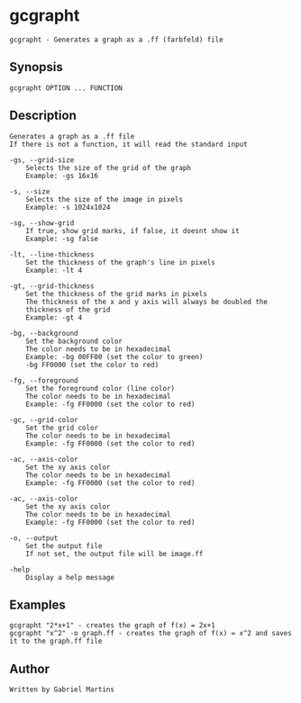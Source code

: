 # gcgrapht
	gcgrapht - Generates a graph as a .ff (farbfeld) file  

## Synopsis
	gcgrapht OPTION ... FUNCTION  

## Description
	Generates a graph as a .ff file  
	If there is not a function, it will read the standard input  

	-gs, --grid-size
		Selects the size of the grid of the graph
		Example: -gs 16x16

	-s, --size
		Selects the size of the image in pixels
		Example: -s 1024x1024

	-sg, --show-grid
		If true, show grid marks, if false, it doesnt show it
		Example: -sg false

	-lt, --line-thickness
		Set the thickness of the graph's line in pixels
		Example: -lt 4

	-gt, --grid-thickness
		Set the thickness of the grid marks in pixels
		The thickness of the x and y axis will always be doubled the 
		thickness of the grid
		Example: -gt 4

	-bg, --background
		Set the background color
		The color needs to be in hexadecimal
		Example: -bg 00FF00 (set the color to green)
		-bg FF0000 (set the color to red)

	-fg, --foreground
		Set the foreground color (line color)
		The color needs to be in hexadecimal
		Example: -fg FF0000 (set the color to red)

	-gc, --grid-color
		Set the grid color
		The color needs to be in hexadecimal
		Example: -fg FF0000 (set the color to red)

	-ac, --axis-color
		Set the xy axis color
		The color needs to be in hexadecimal
		Example: -fg FF0000 (set the color to red)

	-ac, --axis-color
		Set the xy axis color
		The color needs to be in hexadecimal
		Example: -fg FF0000 (set the color to red)

	-o, --output
		Set the output file
		If not set, the output file will be image.ff

	-help
		Display a help message 

## Examples
	gcgrapht "2*x+1" - creates the graph of f(x) = 2x+1  
	gcgrapht "x^2" -o graph.ff - creates the graph of f(x) = x^2 and saves it to the graph.ff file  
## Author
	Written by Gabriel Martins  
